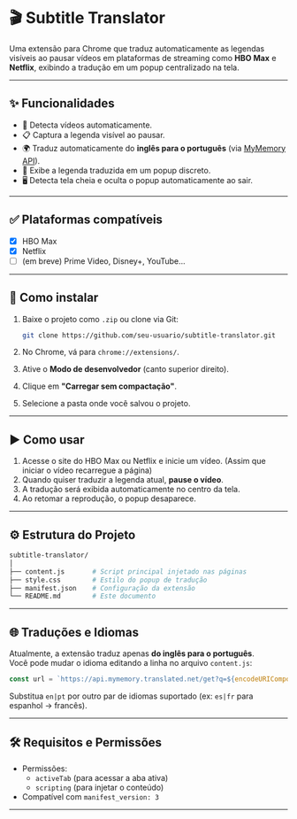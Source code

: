 
# 🎬 Subtitle Translator

Uma extensão para Chrome que traduz automaticamente as legendas visíveis ao pausar vídeos em plataformas de streaming como **HBO Max** e **Netflix**, exibindo a tradução em um popup centralizado na tela.

---

## ✨ Funcionalidades

- 🎥 Detecta vídeos automaticamente.
- 📋 Captura a legenda visível ao pausar.
- 🌍 Traduz automaticamente do **inglês para o português** (via [MyMemory API](https://mymemory.translated.net/)).
- 💬 Exibe a legenda traduzida em um popup discreto.
- 🖥️ Detecta tela cheia e oculta o popup automaticamente ao sair.

---

## ✅ Plataformas compatíveis

- [x] HBO Max
- [x] Netflix
- [ ] (em breve) Prime Video, Disney+, YouTube...

---

## 🧩 Como instalar

1. Baixe o projeto como `.zip` ou clone via Git:

   ```bash
   git clone https://github.com/seu-usuario/subtitle-translator.git
   ```

2. No Chrome, vá para `chrome://extensions/`.

3. Ative o **Modo de desenvolvedor** (canto superior direito).

4. Clique em **"Carregar sem compactação"**.

5. Selecione a pasta onde você salvou o projeto.

---

## ▶️ Como usar

1. Acesse o site do HBO Max ou Netflix e inicie um vídeo. (Assim que iniciar o vídeo recarregue a página)
2. Quando quiser traduzir a legenda atual, **pause o vídeo**.
3. A tradução será exibida automaticamente no centro da tela.
4. Ao retomar a reprodução, o popup desaparece.

---

## ⚙️ Estrutura do Projeto

```bash
subtitle-translator/
│
├── content.js       # Script principal injetado nas páginas
├── style.css        # Estilo do popup de tradução
├── manifest.json    # Configuração da extensão
└── README.md        # Este documento
```

---

## 🌐 Traduções e Idiomas

Atualmente, a extensão traduz apenas **do inglês para o português**.  
Você pode mudar o idioma editando a linha no arquivo `content.js`:

```js
const url = `https://api.mymemory.translated.net/get?q=${encodeURIComponent(text)}&langpair=en|pt`;
```

Substitua `en|pt` por outro par de idiomas suportado (ex: `es|fr` para espanhol → francês).

---

## 🛠️ Requisitos e Permissões

- Permissões:
  - `activeTab` (para acessar a aba ativa)
  - `scripting` (para injetar o conteúdo)
- Compatível com `manifest_version: 3`

---